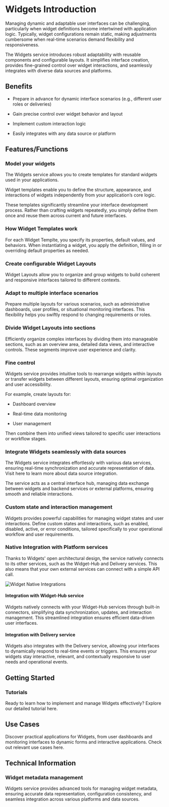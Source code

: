 # Widgets Introduction

Managing dynamic and adaptable user interfaces can be challenging, particularly when widget definitions become intertwined with application logic. Typically, widget configurations remain static, making adjustments cumbersome when real-time scenarios demand flexibility and responsiveness.

The Widgets service introduces robust adaptability with reusable components and configurable layouts. It simplifies interface creation, provides fine-grained control over widget interactions, and seamlessly integrates with diverse data sources and platforms.

## Benefits

* Prepare in advance for dynamic interface scenarios (e.g., different user roles or deliveries)

* Gain precise control over widget behavior and layout

* Implement custom interaction logic

* Easily integrates with any data source or platform

## Features/Functions

### Model your widgets

The Widgets service allows you to create templates for standard widgets used in your applications.

Widget templates enable you to define the structure, appearance, and interactions of widgets independently from your application’s core logic.

These templates significantly streamline your interface development process. Rather than crafting widgets repeatedly, you simply define them once and reuse them across current and future interfaces.

### How Widget Templates work

For each Widget Templte, you specify its properties, default values, and behaviors. When instantiating a widget, you apply the definition, filling in or overriding default properties as needed.



### Create configurable Widget Layouts

Widget Layouts allow you to organize and group widgets to build coherent and responsive interfaces tailored to different contexts.



### Adapt to multiple interface scenarios

Prepare multiple layouts for various scenarios, such as administrative dashboards, user profiles, or situational monitoring interfaces. This flexibility helps you swiftly respond to changing requirements or roles.

### Divide Widget Layouts into sections

Efficiently organize complex interfaces by dividing them into manageable sections, such as an overview area, detailed data views, and interactive controls. These segments improve user experience and clarity.

### Fine control

Widgets service provides intuitive tools to rearrange widgets within layouts or transfer widgets between different layouts, ensuring optimal organization and user accessibility.

For example, create layouts for:

* Dashboard overview

* Real-time data monitoring

* User management

Then combine them into unified views tailored to specific user interactions or workflow stages.



### Integrate Widgets seamlessly with data sources

The Widgets service integrates effortlessly with various data services, ensuring real-time synchronization and accurate representation of data. Visit here to learn more about data source integration.

The service acts as a central interface hub, managing data exchange between widgets and backend services or external platforms, ensuring smooth and reliable interactions.

### Custom state and interaction management

Widgets provides powerful capabilities for managing widget states and user interactions. Define custom states and interactions, such as enabled, disabled, active, or error conditions, tailored specifically to your operational workflow and user requirements.

### Native Integration with Platform services

Thanks to Widgets' open architectural design, the service natively connects to its other services, such as the Widget-Hub and Delivery services. This also means that your own external services can connect with a simple API call.

![Widget Native Integrations](/images/WidgetsArchitecture.drawio.png)

#### Integration with Widget-Hub service

Widgets natively connects with your Widget-Hub services through built-in connectors, simplifying data synchronization, updates, and interaction management. This streamlined integration ensures efficient data-driven user interfaces.

#### Integration with Delivery service

Widgets also integrates with the Delivery service, allowing your interfaces to dynamically respond to real-time events or triggers. This ensures your widgets stay interactive, relevant, and contextually responsive to user needs and operational events.

## Getting Started

### Tutorials

Ready to learn how to implement and manage Widgets effectively? Explore our detailed tutorial here.

## Use Cases

Discover practical applications for Widgets, from user dashboards and monitoring interfaces to dynamic forms and interactive applications. Check out relevant use cases here.

## Technical Information

### Widget metadata management

Widgets service provides advanced tools for managing widget metadata, ensuring accurate data representation, configuration consistency, and seamless integration across various platforms and data sources.